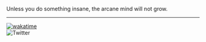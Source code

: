 Unless you do something insane, the arcane mind will not grow.

---

[![wakatime](https://wakatime.com/badge/user/6ac0ddb9-609d-4f15-9a1f-b614f0b7428b.svg)](https://wakatime.com/@6ac0ddb9-609d-4f15-9a1f-b614f0b7428b)  
![Twitter](https://twitter.com/insanlymind)
